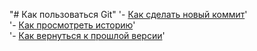 "# Как пользоваться Git" 
'- [Как сделать новый коммит](./commmit_help.md)'  
'- [Как просмотреть историю](./log_help.md)'  
'- [Как вернуться к прошлой версии](./reset_help.md)'    
